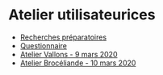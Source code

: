 # Atelier utilisateurices

- [Recherches préparatoires](/Préparation.md)
- [Questionnaire](/Questionnaire.md)
- [Atelier Vallons - 9 mars 2020](/AtelierVallons.md)
- [Atelier Brocéliande - 10 mars 2020](/AtelierBroceliande.md)

